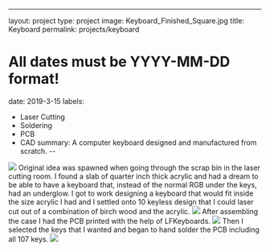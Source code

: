 ---
layout: project
type: project
image: Keyboard_Finished_Square.jpg
title: Keyboard
permalink: projects/keyboard
# All dates must be YYYY-MM-DD format!
date: 2019-3-15
labels:
  - Laser Cutting
  - Soldering
  - PCB
  - CAD
summary: A computer keyboard designed and manufactured from scratch.
--

<img class="ui medium right floated rounded image" src="../images/Keyboard_Finished.png">
Original idea was spawned when going through the scrap bin in the laser cutting room. I found a slab of quarter inch thick acrylic and had a dream to be able to have a keyboard that, instead of the normal RGB under the keys, had an underglow. I got to work designing a keyboard that would fit inside the size acrylic I had and I settled onto 10 keyless design that I could laser cut out of a combination of birch wood and the acrylic.
<img class="ui small right floated rounded image" src="../images/Keyboard_CaseAsembled.png">
After assembling the case I had the PCB printed with the help of LFKeyboards.
<img class="ui small right floated rounded image" src="../images/Keyboard_PCBUnassembled.png">
Then I selected the keys that I wanted and began to hand solder the PCB including all 107 keys.
<img class="ui small right floated rounded image" src="../images/Keyboard_PCBDuringAssembly.png">
